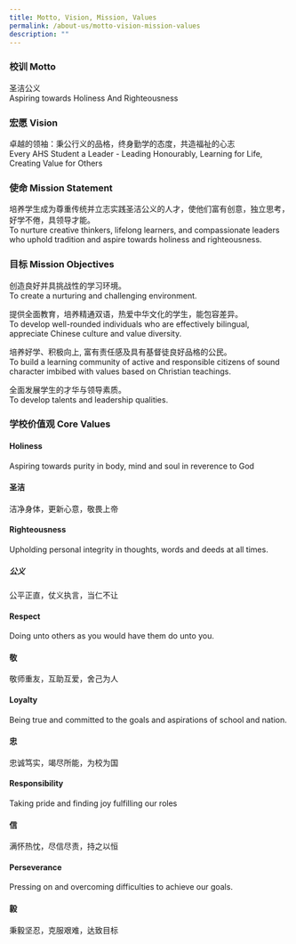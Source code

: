 ```yaml
---
title: Motto, Vision, Mission, Values
permalink: /about-us/motto-vision-mission-values
description: ""
---
```

### 校训 Motto
圣洁公义\
Aspiring towards Holiness And Righteousness

### 宏愿 Vision
卓越的领袖：秉公行义的品格，终身勤学的态度，共造福祉的心志\
Every AHS Student a Leader - Leading Honourably, Learning for Life, Creating Value for Others

### 使命 Mission Statement
培养学生成为尊重传统并立志实践圣洁公义的人才，使他们富有创意，独立思考，好学不倦，具领导才能。\
To nurture creative thinkers, lifelong learners, and compassionate leaders who uphold tradition and aspire towards holiness and righteousness.

### 目标 Mission Objectives
创造良好并具挑战性的学习环境。\
To create a nurturing and challenging environment.

提供全面教育，培养精通双语，热爱中华文化的学生，能包容差异。\
To develop well-rounded individuals who are effectively bilingual, appreciate Chinese culture and value diversity.

培养好学、积极向上, 富有责任感及具有基督徒良好品格的公民。\
To build a learning community of active and responsible citizens of sound character imbibed
with values based on Christian teachings.

全面发展学生的才华与领导素质。\
To develop talents and leadership qualities.


### 学校价值观 Core Values
#### Holiness

Aspiring towards purity in body, mind and soul in reverence to 
God

#### 圣洁
洁净身体，更新心意，敬畏上帝

#### Righteousness

Upholding personal integrity in thoughts, words and deeds at all times.

##### 公义

公平正直，仗义执言，当仁不让

#### Respect

Doing unto others as you would have them do unto you.

#### 敬

敬师重友，互助互爱，舍己为人

#### Loyalty

Being true and committed to the goals and aspirations of school and nation.

#### 忠

忠诚笃实，竭尽所能，为校为国

#### Responsibility

Taking pride and finding joy fulfilling our roles

#### 信

满怀热忱，尽信尽责，持之以恒

#### Perseverance

Pressing on and overcoming difficulties to achieve our goals.

#### 毅

秉毅坚忍，克服艰难，达致目标